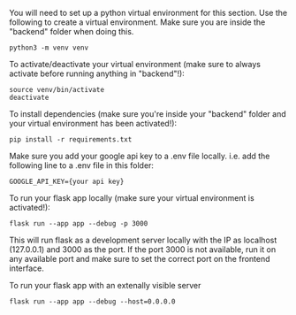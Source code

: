 You will need to set up a python virtual environment for this section.
Use the following to create a virtual environment. Make sure you are inside the "backend" folder when doing this.
```
python3 -m venv venv
```

To activate/deactivate your virtual environment (make sure to always activate before running anything in "backend"!):
```
source venv/bin/activate
deactivate
```

To install dependencies (make sure you're inside your "backend" folder and your virtual environment has been activated!):
```
pip install -r requirements.txt
```

Make sure you add your google api key to a .env file locally. i.e. add the following line to a .env file in this folder:
```
GOOGLE_API_KEY={your api key}
```


To run your flask app locally (make sure your virtual environment is activated!):
```
flask run --app app --debug -p 3000
```

This will run flask as a development server locally with the IP as localhost (127.0.0.1) and 3000 as the port. If the port 3000 is not available, run it on any available port and make sure to set the correct port on the frontend interface.


To run your flask app with an extenally visible server
```
flask run --app app --debug --host=0.0.0.0 
```